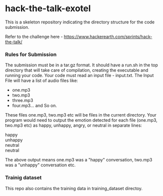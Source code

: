 # hack-the-talk-exotel
This is a skeleton repository indicating the directory structure for the code submission.

Refer to the challenge here - https://www.hackerearth.com/sprints/hack-the-talk/

### Rules for Submission

The submission must be in a tar.gz format. It should have a run.sh in the top
directory that will take care of compilation, creating the executable and
running your code. Your code must read an input file - input.txt.
The Input File will have a list of audio files like:

 - one.mp3
 - two.mp3
 - three.mp3
 - four.mp3... and So on.

These files one.mp3, two.mp3 etc will be files in the current directory. Your program would need to output the emotion detected for each file (one.mp3, two.mp3 etc) as happy, unhappy, angry, or neutral in separate lines:

happy  
unhappy  
neutral  
neutral  

The above output means one.mp3 was a "happy" conversation, two.mp3 was a "unhappy" conversation etc.


### Trainig dataset

This repo also contains the training data in training_dataset directoy.
